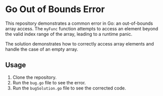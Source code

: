 # Go Out of Bounds Error

This repository demonstrates a common error in Go: an out-of-bounds array access.  The `myFunc` function attempts to access an element beyond the valid index range of the array, leading to a runtime panic.

The solution demonstrates how to correctly access array elements and handle the case of an empty array.

## Usage

1. Clone the repository.
2. Run the `bug.go` file to see the error. 
3. Run the `bugSolution.go` file to see the corrected code.